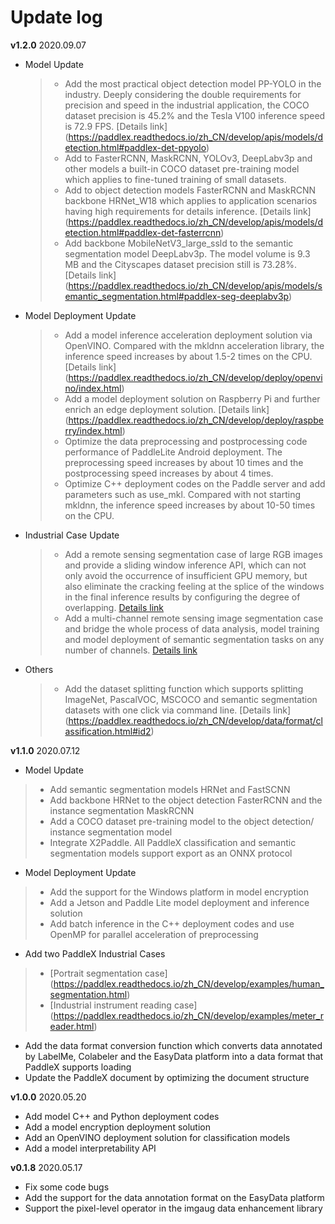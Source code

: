# Update log

**v1.2.0** 2020.09.07
- Model Update
   > - Add the most practical object detection model PP-YOLO in the industry. Deeply considering the double requirements for precision and speed in the industrial application, the COCO dataset precision is 45.2% and the Tesla V100 inference speed is 72.9 FPS. [Details link] (https://paddlex.readthedocs.io/zh_CN/develop/apis/models/detection.html#paddlex-det-ppyolo)
   > - Add to FasterRCNN, MaskRCNN, YOLOv3, DeepLabv3p and other models a built-in COCO dataset pre-training model which applies to fine-tuned training of small datasets. 
   > - Add to object detection models FasterRCNN and MaskRCNN backbone HRNet_W18 which applies to application scenarios having high requirements for details inference. [Details link] (https://paddlex.readthedocs.io/zh_CN/develop/apis/models/detection.html#paddlex-det-fasterrcnn)
   > - Add backbone MobileNetV3_large_ssld to the semantic segmentation model DeepLabv3p. The model volume is 9.3 MB and the Cityscapes dataset precision still is 73.28%. [Details link] (https://paddlex.readthedocs.io/zh_CN/develop/apis/models/semantic_segmentation.html#paddlex-seg-deeplabv3p)

- Model Deployment Update
   > - Add a model inference acceleration deployment solution via OpenVINO. Compared with the mkldnn acceleration library, the inference speed increases by about 1.5-2 times on the CPU. [Details link] (https://paddlex.readthedocs.io/zh_CN/develop/deploy/openvino/index.html)
   > - Add a model deployment solution on Raspberry Pi and further enrich an edge deployment solution. [Details link] (https://paddlex.readthedocs.io/zh_CN/develop/deploy/raspberry/index.html)
   > - Optimize the data preprocessing and postprocessing code performance of PaddleLite Android deployment. The preprocessing speed increases by about 10 times and the postprocessing speed increases by about 4 times.
   > - Optimize C++ deployment codes on the Paddle server and add parameters such as use_mkl. Compared with not starting mkldnn, the inference speed increases by about 10-50 times on the CPU.


- Industrial Case Update
   > - Add a remote sensing segmentation case of large RGB images and provide a sliding window inference API, which can not only avoid the occurrence of insufficient GPU memory, but also eliminate the cracking feeling at the splice of the windows in the final inference results by configuring the degree of overlapping. [Details link](https://paddlex.readthedocs.io/zh_CN/develop/examples/remote_sensing.html)
   > - Add a multi-channel remote sensing image segmentation case and bridge the whole process of data analysis, model training and model deployment of semantic segmentation tasks on any number of channels. [Details link](https://paddlex.readthedocs.io/zh_CN/develop/examples/multi-channel_remote_sensing/README.html)


- Others
   > - Add the dataset splitting function which supports splitting ImageNet, PascalVOC, MSCOCO and semantic segmentation datasets with one click via command line. [Details link] (https://paddlex.readthedocs.io/zh_CN/develop/data/format/classification.html#id2)


**v1.1.0** 2020.07.12

- Model Update
> - Add semantic segmentation models HRNet and FastSCNN
> - Add backbone HRNet to the object detection FasterRCNN and the instance segmentation MaskRCNN
> - Add a COCO dataset pre-training model to the object detection/ instance segmentation model
> - Integrate X2Paddle. All PaddleX classification and semantic segmentation models support export as an ONNX protocol
- Model Deployment Update
> - Add the support for the Windows platform in model encryption
> - Add a Jetson and Paddle Lite model deployment and inference solution
> - Add batch inference in the C++ deployment codes and use OpenMP for parallel acceleration of preprocessing
- Add two PaddleX Industrial Cases
> - [Portrait segmentation case] (https://paddlex.readthedocs.io/zh_CN/develop/examples/human_segmentation.html)
> - [Industrial instrument reading case] (https://paddlex.readthedocs.io/zh_CN/develop/examples/meter_reader.html)
- Add the data format conversion function which converts data annotated by LabelMe, Colabeler and the EasyData platform into a data format that PaddleX supports loading
- Update the PaddleX document by optimizing the document structure


**v1.0.0** 2020.05.20

- Add model C++ and Python deployment codes
- Add a model encryption deployment solution
- Add an OpenVINO deployment solution for classification models
- Add a model interpretability API


**v0.1.8** 2020.05.17

- Fix some code bugs
- Add the support for the data annotation format on the EasyData platform
- Support the pixel-level operator in the imgaug data enhancement library
